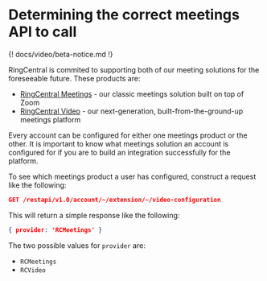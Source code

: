 # Determining the correct meetings API to call

{! docs/video/beta-notice.md !}

RingCentral is commited to supporting both of our meeting solutions for the foreseeable future. These products are:

* [RingCentral Meetings](../../../meetings/) - our classic meetings solution built on top of Zoom
* [RingCentral Video](../) - our next-generation, built-from-the-ground-up meetings platform

Every account can be configured for either one meetings product or the other. It is important to know what meetings solution an account is configured for if you are to build an integration successfully for the platform.

To see which meetings product a user has configured, construct a request like the following:

```json
GET /restapi/v1.0/account/~/extension/~/video-configuration
```

This will return a simple response like the following:

```json
{ provider: 'RCMeetings' }
```

The two possible values for `provider` are:

* `RCMeetings`
* `RCVideo`
